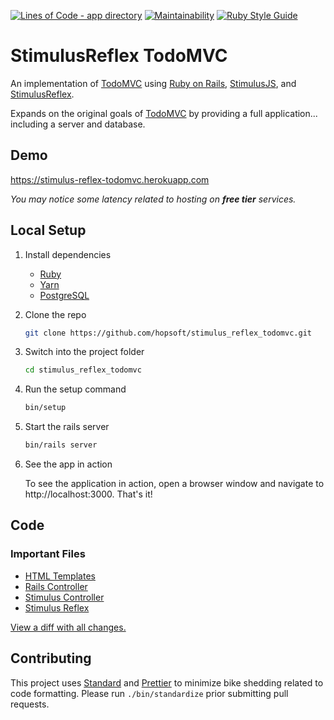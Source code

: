 [![Lines of Code - app directory](http://img.shields.io/badge/lines_of_code-234-brightgreen.svg?style=flat)](http://blog.codinghorror.com/the-best-code-is-no-code-at-all/)
[![Maintainability](https://api.codeclimate.com/v1/badges/e00a9353bc3d2a7edfbd/maintainability)](https://codeclimate.com/github/hopsoft/stimulus_reflex_todomvc/maintainability)
[![Ruby Style Guide](https://img.shields.io/badge/code_style-standard-brightgreen.svg)](https://github.com/testdouble/standard)

# StimulusReflex TodoMVC

An implementation of [TodoMVC](http://todomvc.com) using [Ruby on Rails](https://rubyonrails.org),
[StimulusJS](https://stimulusjs.org), and [StimulusReflex](https://github.com/hopsoft/stimulus_reflex).

Expands on the original goals of [TodoMVC](http://todomvc.com) by providing a full application...
including a server and database.

## Demo

https://stimulus-reflex-todomvc.herokuapp.com

_You may notice some latency related to hosting on **free tier** services._

## Local Setup

1. Install dependencies

    - [Ruby](https://www.ruby-lang.org/en/downloads/)
    - [Yarn](https://yarnpkg.com/lang/en/docs/install/#mac-stable)
    - [PostgreSQL](https://www.postgresql.org/download/)

1. Clone the repo

    ```sh
    git clone https://github.com/hopsoft/stimulus_reflex_todomvc.git
    ```

1. Switch into the project folder

    ```sh
    cd stimulus_reflex_todomvc
    ```

1.  Run the setup command

    ```sh
    bin/setup
    ```

1. Start the rails server

    ```sh
    bin/rails server
    ```

1. See the app in action

    To see the application in action, open a browser window and navigate to http://localhost:3000. That's it!

## Code

### Important Files

- [HTML Templates](https://github.com/hopsoft/stimulus_reflex_todomvc/tree/master/app/views/todos)
- [Rails Controller](https://github.com/hopsoft/stimulus_reflex_todomvc/blob/master/app/controllers/todos_controller.rb)
- [Stimulus Controller](https://github.com/hopsoft/stimulus_reflex_todomvc/blob/master/app/javascript/controllers/todos_controller.js)
- [Stimulus Reflex](https://github.com/hopsoft/stimulus_reflex_todomvc/blob/master/app/reflexes/todos_reflex.rb)

[View a diff with all changes.](https://github.com/hopsoft/stimulus_reflex_todomvc/compare/9e1c0b3...master)

## Contributing

This project uses [Standard](https://github.com/testdouble/standard)
and [Prettier](https://github.com/prettier/prettier) to minimize bike shedding related to code formatting.
Please run `./bin/standardize` prior submitting pull requests.
